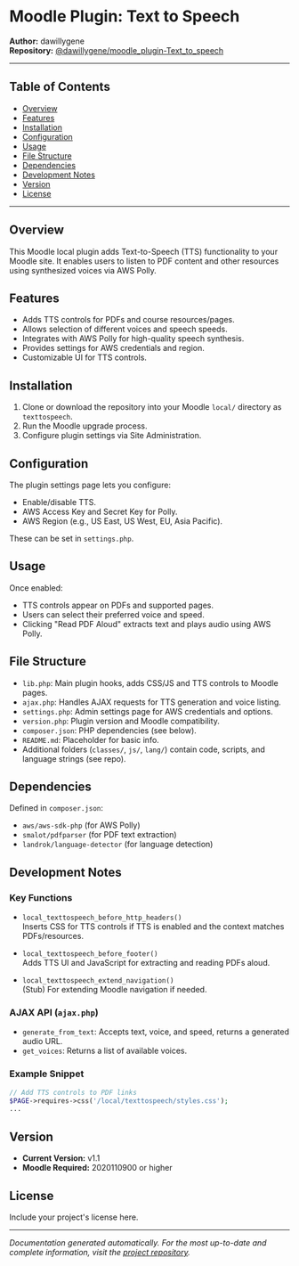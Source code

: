 # Moodle Plugin: Text to Speech

**Author:** dawillygene  
**Repository:** [@dawillygene/moodle_plugin-Text_to_speech](https://github.com/dawillygene/moodle_plugin-Text_to_speech)

---

## Table of Contents

- [Overview](#overview)
- [Features](#features)
- [Installation](#installation)
- [Configuration](#configuration)
- [Usage](#usage)
- [File Structure](#file-structure)
- [Dependencies](#dependencies)
- [Development Notes](#development-notes)
- [Version](#version)
- [License](#license)

---

## Overview

This Moodle local plugin adds Text-to-Speech (TTS) functionality to your Moodle site. It enables users to listen to PDF content and other resources using synthesized voices via AWS Polly.

## Features

- Adds TTS controls for PDFs and course resources/pages.
- Allows selection of different voices and speech speeds.
- Integrates with AWS Polly for high-quality speech synthesis.
- Provides settings for AWS credentials and region.
- Customizable UI for TTS controls.

## Installation

1. Clone or download the repository into your Moodle `local/` directory as `texttospeech`.
2. Run the Moodle upgrade process.
3. Configure plugin settings via Site Administration.

## Configuration

The plugin settings page lets you configure:
- Enable/disable TTS.
- AWS Access Key and Secret Key for Polly.
- AWS Region (e.g., US East, US West, EU, Asia Pacific).

These can be set in `settings.php`.

## Usage

Once enabled:
- TTS controls appear on PDFs and supported pages.
- Users can select their preferred voice and speed.
- Clicking "Read PDF Aloud" extracts text and plays audio using AWS Polly.

## File Structure

- `lib.php`: Main plugin hooks, adds CSS/JS and TTS controls to Moodle pages.
- `ajax.php`: Handles AJAX requests for TTS generation and voice listing.
- `settings.php`: Admin settings page for AWS credentials and options.
- `version.php`: Plugin version and Moodle compatibility.
- `composer.json`: PHP dependencies (see below).
- `README.md`: Placeholder for basic info.
- Additional folders (`classes/`, `js/`, `lang/`) contain code, scripts, and language strings (see repo).

## Dependencies

Defined in `composer.json`:
- `aws/aws-sdk-php` (for AWS Polly)
- `smalot/pdfparser` (for PDF text extraction)
- `landrok/language-detector` (for language detection)

## Development Notes

### Key Functions

- `local_texttospeech_before_http_headers()`  
  Inserts CSS for TTS controls if TTS is enabled and the context matches PDFs/resources.

- `local_texttospeech_before_footer()`  
  Adds TTS UI and JavaScript for extracting and reading PDFs aloud.

- `local_texttospeech_extend_navigation()`  
  (Stub) For extending Moodle navigation if needed.

### AJAX API (`ajax.php`)

- `generate_from_text`: Accepts text, voice, and speed, returns a generated audio URL.
- `get_voices`: Returns a list of available voices.

### Example Snippet

```php
// Add TTS controls to PDF links
$PAGE->requires->css('/local/texttospeech/styles.css');
...
```

## Version

- **Current Version:** v1.1
- **Moodle Required:** 2020110900 or higher

## License

Include your project's license here.

---

*Documentation generated automatically. For the most up-to-date and complete information, visit the [project repository](https://github.com/dawillygene/moodle_plugin-Text_to_speech).*
